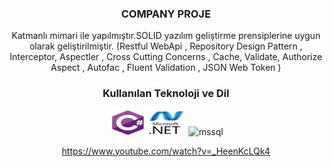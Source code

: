 <div align="center">

<h3>COMPANY PROJE</h3>
<p>Katmanlı mimari ile yapılmıştır.SOLID yazılım geliştirme prensiplerine uygun olarak geliştirilmiştir. (Restful WebApi , Repository Design Pattern , Interceptor, Aspectler , Cross Cutting Concerns , Cache, Validate, Authorize Aspect , Autofac , Fluent Validation , JSON Web Token )<p>


<h3 >Kullanılan Teknoloji ve Dil</h3>
<img src="https://raw.githubusercontent.com/devicons/devicon/master/icons/csharp/csharp-original.svg" alt="csharp" width="60" height="40"/> 
<img src="https://raw.githubusercontent.com/devicons/devicon/master/icons/dot-net/dot-net-original-wordmark.svg" alt="dotnet" width="60" height="40"/> 
<img src="https://cdn.worldvectorlogo.com/logos/microsoft-sql-server.svg" alt="mssql" width="60" height="40"/>


https://www.youtube.com/watch?v=_HeenKcLQk4

</div>

 
